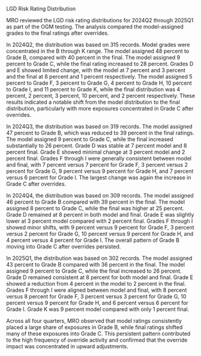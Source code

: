 LGD Risk Rating Distribution

MRO reviewed the LGD risk rating distributions for 2024Q2 through 2025Q1 as part of the OGM testing. The analysis compared the model-assigned grades to the final ratings after overrides.

In 2024Q2, the distribution was based on 315 records. Model grades were concentrated in the B through K range. The model assigned 48 percent to Grade B, compared with 40 percent in the final. The model assigned 9 percent to Grade C, while the final rating increased to 28 percent. Grades D and E showed limited change, with the model at 7 percent and 3 percent and the final at 8 percent and 1 percent respectively. The model assigned 5 percent to Grade F, 3 percent to Grade G, 4 percent to Grade H, 10 percent to Grade I, and 11 percent to Grade K, while the final distribution was 4 percent, 2 percent, 3 percent, 10 percent, and 2 percent respectively. These results indicated a notable shift from the model distribution to the final distribution, particularly with more exposures concentrated in Grade C after overrides.

In 2024Q3, the distribution was based on 319 records. The model assigned 47 percent to Grade B, which was reduced to 39 percent in the final ratings. The model assigned 9 percent to Grade C, while the final increased substantially to 26 percent. Grade D was stable at 7 percent model and 8 percent final. Grade E showed minimal change at 3 percent model and 2 percent final. Grades F through I were generally consistent between model and final, with 7 percent versus 7 percent for Grade F, 3 percent versus 2 percent for Grade G, 9 percent versus 9 percent for Grade H, and 7 percent versus 6 percent for Grade I. The largest change was again the increase in Grade C after overrides.

In 2024Q4, the distribution was based on 309 records. The model assigned 46 percent to Grade B compared with 39 percent in the final. The model assigned 8 percent to Grade C, while the final was higher at 25 percent. Grade D remained at 8 percent in both model and final. Grade E was slightly lower at 3 percent model compared with 2 percent final. Grades F through I showed minor shifts, with 9 percent versus 9 percent for Grade F, 3 percent versus 2 percent for Grade G, 10 percent versus 9 percent for Grade H, and 4 percent versus 4 percent for Grade I. The overall pattern of Grade B moving into Grade C after overrides persisted.

In 2025Q1, the distribution was based on 302 records. The model assigned 43 percent to Grade B compared with 36 percent in the final. The model assigned 9 percent to Grade C, while the final increased to 26 percent. Grade D remained consistent at 8 percent for both model and final. Grade E showed a reduction from 4 percent in the model to 2 percent in the final. Grades F through I were aligned between model and final, with 8 percent versus 8 percent for Grade F, 3 percent versus 3 percent for Grade G, 10 percent versus 9 percent for Grade H, and 6 percent versus 6 percent for Grade I. Grade K was 9 percent model compared with only 1 percent final.

Across all four quarters, MRO observed that model ratings consistently placed a large share of exposures in Grade B, while final ratings shifted many of these exposures into Grade C. This persistent pattern contributed to the high frequency of override activity and confirmed that the override impact was concentrated in upward adjustments.
